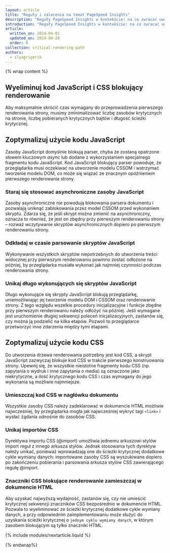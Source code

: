 ```yaml
---
layout: article
title: "Reguły i zalecenia na temat PageSpeed Insights"
description: "Reguły PageSpeed Insights w kontekście: na co zwracać uwagę podczas optymalizacji krytycznej ścieżki renderowania i dlaczego."
introduction: "Reguły PageSpeed Insights w kontekście: na co zwracać uwagę podczas optymalizacji krytycznej ścieżki renderowania i dlaczego."
article:
  written_on: 2014-04-01
  updated_on: 2014-04-28
  order: 8
collection: critical-rendering-path
authors:
  - ilyagrigorik
---
```

{% wrap content %}

## Wyeliminuj kod JavaScript i CSS blokujący renderowanie

Aby maksymalnie skrócić czas wymagany do przeprowadzenia pierwszego renderowania strony, musimy zminimalizować liczbę zasobów krytycznych na stronie, liczbę pobieranych krytycznych bajtów i długość ścieżki krytycznej.

## Zoptymalizuj użycie kodu JavaScript

Zasoby JavaScript domyślnie blokują parser, chyba że zostaną opatrzone słowem kluczowym _async_ lub dodane z wykorzystaniem specjalnego fragmentu kodu JavaScript. Kod JavaScript blokujący parser powoduje, że przeglądarka musi oczekiwać na utworzenie modelu CSSOM i wstrzymać tworzenie modelu DOM, co może się wiązać ze znacznym opóźnieniem pierwszego renderowania strony.

### **Staraj się stosować asynchroniczne zasoby JavaScript**

Zasoby asynchroniczne nie powodują blokowania parsera dokumentu i pozwalają uniknąć zablokowania przez model CSSOM przed wykonaniem skryptu. Zdarza się, że jeśli skrypt można zmienić na asynchroniczny, oznacza to również, że jest on zbędny przy pierwszym renderowaniu strony &ndash; rozważ wczytywanie skryptów asynchronicznych dopiero po pierwszym renderowaniu strony.

### **Odkładaj w czasie parsowanie skryptów JavaScript**

Wykonywanie wszystkich skryptów niepotrzebnych do utworzenia treści widocznej przy pierwszym renderowaniu powinno zostać odłożone na później, by przeglądarka musiała wykonać jak najmniej czynności podczas renderowania strony.

### **Unikaj długo wykonujących się skryptów JavaScript**

Długo wykonujące się skrypty JavaScript blokują przeglądarkę, uniemożliwiając jej tworzenie modelu DOM i CSSOM oraz renderowanie strony. Z tego względu wszelkie procedury inicjalizacyjne i funkcje zbędne przy pierwszym renderowaniu należy odłożyć na później. Jeśli wymagane jest uruchomienie długiej sekwencji poleceń inicjalizacyjnych, zastanów się, czy można ją podzielić na kilka etapów. Pozwoli to przeglądarce przetworzyć inne zdarzenia między tymi etapami.

## Zoptymalizuj użycie kodu CSS

Do utworzenia drzewa renderowania potrzebny jest kod CSS, a skrypt JavaScript zazwyczaj blokuje kod CSS w trakcie pierwszego konstruowania strony. Upewnij się, że wszystkie nieistotne fragmenty kodu CSS (np. zapytania o wydruk i inne zapytania o media) są oznaczone jako niekrytyczne, a ilość krytycznego kodu CSS i czas wymagany do jego wykonania są możliwie najmniejsze.

### **Umieszczaj kod CSS w nagłówku dokumentu**

Wszystkie zasoby CSS należy zadeklarować w dokumencie HTML możliwie najwcześniej, by przeglądarka mogła jak najwcześniej wykryć tagi `<link>` i wysłać żądania odnośnie do zasobów CSS.

### **Unikaj importów CSS**

Dyrektywa importu CSS (@import) umożliwia jednemu arkuszowi stylów import reguł z innego arkusza stylów. Jednak stosowania tych dyrektyw należy unikać, ponieważ wprowadzają one do ścieżki krytycznej dodatkowe cykle wymiany danych: importowane zasoby CSS są wyszukiwane dopiero po zakończeniu pobierania i parsowania arkusza stylów CSS zawierającego regułę @import.

### **Znaczniki CSS blokujące renderowanie zamieszczaj w dokumencie HTML**

Aby uzyskać najwyższą wydajność, zastanów się, czy nie umieścić krytycznej sekwencji znaczników CSS bezpośrednio w dokumencie HTML. Pozwala to wyeliminować ze ścieżki krytycznej dodatkowe cykle wymiany danych, a przy odpowiednim zaimplementowaniu może służyć do uzyskania ścieżki krytycznej o `jednym cyklu wymiany danych`, w którym zasobem blokującym są tylko znaczniki HTML.

{% include modules/nextarticle.liquid %}

{% endwrap%}

